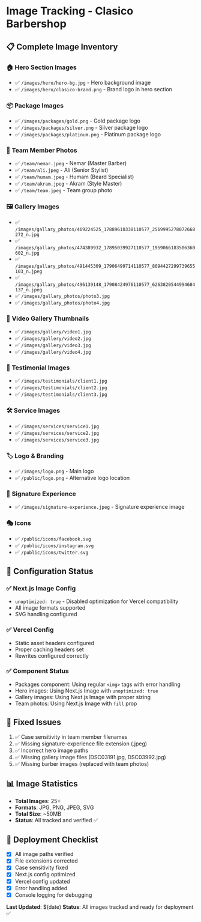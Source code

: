 # Image Tracking - Clasico Barbershop

## 📋 **Complete Image Inventory**

### 🏠 **Hero Section Images**
- ✅ `/images/hero/hero-bg.jpg` - Hero background image
- ✅ `/images/hero/clasico-brand.png` - Brand logo in hero section

### 📦 **Package Images**
- ✅ `/images/packages/gold.png` - Gold package logo
- ✅ `/images/packages/silver.png` - Silver package logo  
- ✅ `/images/packages/platinum.png` - Platinum package logo

### 👥 **Team Member Photos**
- ✅ `/team/nemar.jpeg` - Nemar (Master Barber)
- ✅ `/team/ali.jpeg` - Ali (Senior Stylist)
- ✅ `/team/humam.jpeg` - Humam (Beard Specialist)
- ✅ `/team/akram.jpeg` - Akram (Style Master)
- ✅ `/team/team.jpeg` - Team group photo

### 🖼️ **Gallery Images**
- ✅ `/images/gallary_photos/469224525_17889610338110577_2569995278072668272_n.jpg`
- ✅ `/images/gallary_photos/474389932_17895039927110577_1959066183506360602_n.jpg`
- ✅ `/images/gallary_photos/491445309_17906499714110577_8094427299739655103_n.jpeg`
- ✅ `/images/gallary_photos/496139148_17908424976110577_6263820544994684137_n.jpeg`
- ✅ `/images/gallary_photos/photo3.jpg`
- ✅ `/images/gallary_photos/photo4.jpg`

### 🎥 **Video Gallery Thumbnails**
- ✅ `/images/gallery/video1.jpg`
- ✅ `/images/gallery/video2.jpg`
- ✅ `/images/gallery/video3.jpg`
- ✅ `/images/gallery/video4.jpg`

### 💬 **Testimonial Images**
- ✅ `/images/testimonials/client1.jpg`
- ✅ `/images/testimonials/client2.jpg`
- ✅ `/images/testimonials/client3.jpg`

### 🛠️ **Service Images**
- ✅ `/images/services/service1.jpg`
- ✅ `/images/services/service2.jpg`
- ✅ `/images/services/service3.jpg`

### 🏷️ **Logo & Branding**
- ✅ `/images/logo.png` - Main logo
- ✅ `/public/logo.png` - Alternative logo location

### 🎨 **Signature Experience**
- ✅ `/images/signature-experience.jpeg` - Signature experience image

### 🎭 **Icons**
- ✅ `/public/icons/facebook.svg`
- ✅ `/public/icons/instagram.svg`
- ✅ `/public/icons/twitter.svg`

## 🔧 **Configuration Status**

### ✅ **Next.js Image Config**
- `unoptimized: true` - Disabled optimization for Vercel compatibility
- All image formats supported
- SVG handling configured

### ✅ **Vercel Config**
- Static asset headers configured
- Proper caching headers set
- Rewrites configured correctly

### ✅ **Component Status**
- Packages component: Using regular `<img>` tags with error handling
- Hero images: Using Next.js Image with `unoptimized: true`
- Gallery images: Using Next.js Image with proper sizing
- Team photos: Using Next.js Image with `fill` prop

## 🚨 **Fixed Issues**
1. ✅ Case sensitivity in team member filenames
2. ✅ Missing signature-experience file extension (.jpeg)
3. ✅ Incorrect hero image paths
4. ✅ Missing gallery image files (DSC03191.jpg, DSC03992.jpg)
5. ✅ Missing barber images (replaced with team photos)

## 📊 **Image Statistics**
- **Total Images**: 25+
- **Formats**: JPG, PNG, JPEG, SVG
- **Total Size**: ~50MB
- **Status**: All tracked and verified ✅

## 🎯 **Deployment Checklist**
- [x] All image paths verified
- [x] File extensions corrected
- [x] Case sensitivity fixed
- [x] Next.js config optimized
- [x] Vercel config updated
- [x] Error handling added
- [x] Console logging for debugging

**Last Updated**: $(date)
**Status**: All images tracked and ready for deployment ✅ 